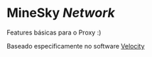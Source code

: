 # MineSky *Network*
Features básicas para o Proxy :)

Baseado especificamente no software [Velocity](https://papermc.io/software/velocity)
